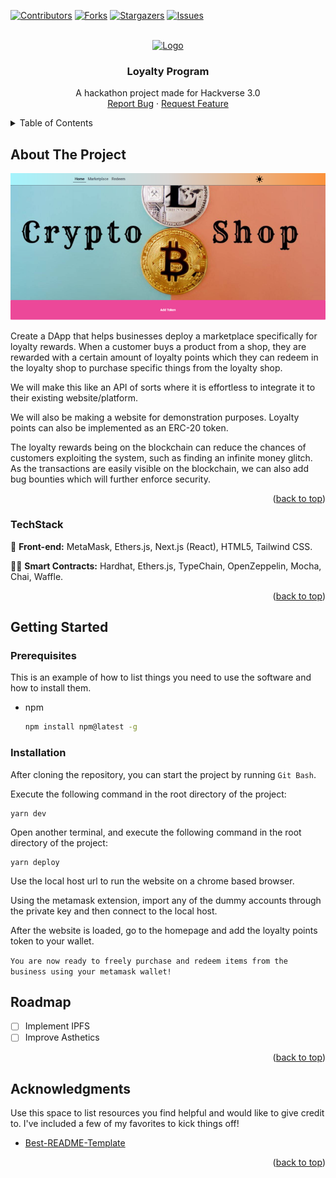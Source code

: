 <div id="top"></div>
<!--
*** Thanks for checking out the Best-README-Template. If you have a suggestion
*** that would make this better, please fork the repo and create a pull request
*** or simply open an issue with the tag "enhancement".
*** Don't forget to give the project a star!
*** Thanks again! Now go create something AMAZING! :D
-->



<!-- PROJECT SHIELDS -->

[![Contributors][contributors-shield]][contributors-url]
[![Forks][forks-shield]][forks-url]
[![Stargazers][stars-shield]][stars-url]
[![Issues][issues-shield]][issues-url]


<!-- PROJECT LOGO -->
<br />
<div align="center">
  <a href="https://github.com/CommanderAstern/APA-HackVerse/">
    <img src="https://cryptologos.cc/logos/polygon-matic-logo.png" alt="Logo" width="80" height="80">
  </a>

  <h3 align="center">Loyalty Program</h3>

  <p align="center">
    A hackathon project made for Hackverse 3.0
    <br />
    <a href="https://github.com/CommanderAstern/APA-HackVerse/issues">Report Bug</a>
    ·
    <a href="https://github.com/CommanderAstern/APA-HackVerse/issues">Request Feature</a>
  </p>
</div>



<!-- TABLE OF CONTENTS -->
<details>
  <summary>Table of Contents</summary>
  <ol>
    <li>
      <a href="#about-the-project">About The Project</a>
      <ul>
        <li><a href="#built-with">Tech Stack</a></li>
      </ul>
    </li>
    <li>
      <a href="#getting-started">Getting Started</a>
      <ul>
        <li><a href="#prerequisites">Prerequisites</a></li>
        <li><a href="#installation">Installation</a></li>
      </ul>
    </li>
    <li><a href="#roadmap">Roadmap</a></li>
    <li><a href="#acknowledgments">Acknowledgments</a></li>
  </ol>
</details>



<!-- ABOUT THE PROJECT -->
## About The Project

[![Product Name Screen Shot][product-screenshot]](https://example.com)

Create a DApp that helps businesses deploy a marketplace specifically for loyalty rewards. When a customer buys a product from a shop, they are rewarded with a certain amount of loyalty points which they can redeem in the loyalty shop to purchase specific things from the loyalty shop. 

We will make this like an API of sorts where it is effortless to integrate it to their existing website/platform.

We will also be making a website for demonstration purposes. Loyalty points can also be implemented as an ERC-20 token.

The loyalty rewards being on the blockchain can reduce the chances of customers exploiting the system, such as finding an infinite money glitch.
As the transactions are easily visible on the blockchain, we can also add bug bounties which will further enforce security.

<p align="right">(<a href="#top">back to top</a>)</p>



### TechStack

🎨 __Front-end:__
MetaMask, Ethers.js, Next.js (React), HTML5, Tailwind CSS.

👷‍♂️ __Smart Contracts:__
Hardhat, Ethers.js, TypeChain, OpenZeppelin, Mocha, Chai, Waffle.
<p align="right">(<a href="#top">back to top</a>)</p>



<!-- GETTING STARTED -->
## Getting Started

### Prerequisites

This is an example of how to list things you need to use the software and how to install them.
* npm
  ```sh
  npm install npm@latest -g
  ```

### Installation


After cloning the repository, you can start the project by running `Git Bash`.



Execute the following command in the root directory of 
the project:
```
yarn dev
```
Open another terminal, and execute the following command in the root directory of the project:
```
yarn deploy
```

Use the local host url to run the website on a chrome based browser.

Using the metamask extension, import any of the dummy accounts through the private key and then connect to the local host.

After the website is loaded, go to the homepage and add the loyalty points token to your wallet.

`You are now ready to freely purchase and redeem items from the business using your metamask wallet!`



<!-- ROADMAP -->
## Roadmap

- [ ] Implement IPFS
- [ ] Improve Asthetics

<p align="right">(<a href="#top">back to top</a>)</p>



<!-- ACKNOWLEDGMENTS -->
## Acknowledgments

Use this space to list resources you find helpful and would like to give credit to. I've included a few of my favorites to kick things off!

* [Best-README-Template](https://github.com/othneildrew/Best-README-Template)


<p align="right">(<a href="#top">back to top</a>)</p>



<!-- MARKDOWN LINKS & IMAGES -->
<!-- https://www.markdownguide.org/basic-syntax/#reference-style-links -->
[contributors-shield]: https://img.shields.io/github/contributors/CommanderAstern/APA-HackVerse.svg?style=for-the-badge
[contributors-url]: https://github.com/CommanderAstern/APA-HackVerse/graphs/contributors
[forks-shield]: https://img.shields.io/github/forks/CommanderAstern/APA-HackVerse.svg?style=for-the-badge
[forks-url]: https://github.com/CommanderAstern/APA-HackVerse/network/members
[stars-shield]: https://img.shields.io/github/stars/CommanderAstern/APA-HackVerse.svg?style=for-the-badge
[stars-url]: https://github.com/CommanderAstern/APA-HackVerse/stargazers
[issues-shield]: https://img.shields.io/github/issues/CommanderAstern/APA-HackVerse.svg?style=for-the-badge
[issues-url]: https://github.com/CommanderAstern/APA-HackVerse/issues
[product-screenshot]: screenshot.png
